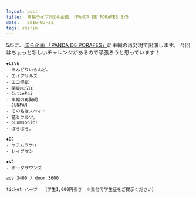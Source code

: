 ```yaml
---
layout: post
title:  車輪ライブ@ぽら企画 「PANDA DE PORAFES 5/5
date:   2016-03-21
tags: sharin
---
```

5/5に、[ぽら企画 「PANDA DE PORAFES」](http://hearts-web.net/plus/live-schedule/55-2/)に車輪の再発明で出演します。
今回はちょっと新しいチャレンジがあるので頑張ろうと思っています！

    ◆LIVE
    - あんどりいらんど。
    - エイプリルズ
    - エコ怪獣
    - 関東MUSIC
    - CutiePai
    - 車輪の再発明
    - JUNFAN
    - その名はスペィド
    - 花とワルツ。
    - pLumsonic!
    - ぽらぽら。

    ◆DJ
    - ヤチムラケイ
    - レイブマン

    ◆VJ
    - ポータサウンズ

    adv 3400 / door 3600

    ticket ハーツ	（学生1,000円引き　※受付で学生証をご提示ください）
